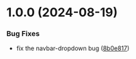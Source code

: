# 1.0.0 (2024-08-19)


### Bug Fixes

* fix the navbar-dropdown bug ([8b0e817](https://github.com/krishnamodepalli/portfolio/commit/8b0e8178af55052aa51fa938e293f5874eb0ef23))

